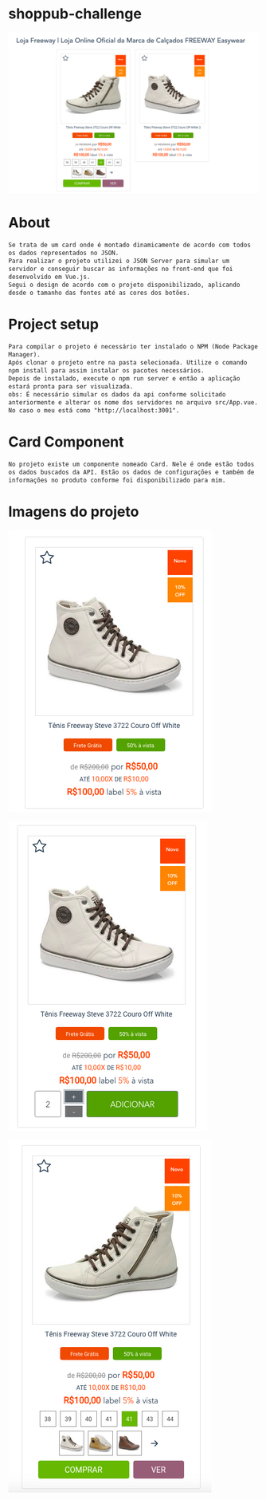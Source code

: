 # shoppub-challenge

![alt_ListObj](https://github.com/paulocostajunior/shoppub-ch/blob/master/src/assets/ListObj.png)

# About
```
Se trata de um card onde é montado dinamicamente de acordo com todos os dados representados no JSON.
Para realizar o projeto utilizei o JSON Server para simular um servidor e conseguir buscar as informações no front-end que foi desenvolvido em Vue.js.
Segui o design de acordo com o projeto disponibilizado, aplicando desde o tamanho das fontes até as cores dos botões.
```

# Project setup
```
Para compilar o projeto é necessário ter instalado o NPM (Node Package Manager).
Após clonar o projeto entre na pasta selecionada. Utilize o comando npm install para assim instalar os pacotes necessários.
Depois de instalado, execute o npm run server e então a aplicação estará pronta para ser visualizada.
obs: É necessário simular os dados da api conforme solicitado anteriormente e alterar os nome dos servidores no arquivo src/App.vue. No caso o meu está como "http://localhost:3001".
```

# Card Component
```
No projeto existe um componente nomeado Card. Nele é onde estão todos os dados buscados da API. Estão os dados de configurações e também de informações no produto conforme foi disponibilizado para mim.
```

# Imagens do projeto

![alt_CardModel](https://github.com/paulocostajunior/shoppub-ch/blob/master/src/assets/CardModel.png)

![alt_CardModelClicked](https://github.com/paulocostajunior/shoppub-ch/blob/master/src/assets/CardModelClicked.png)

![alt_CardModelHover](https://github.com/paulocostajunior/shoppub-ch/blob/master/src/assets/CardModelHover.png)
